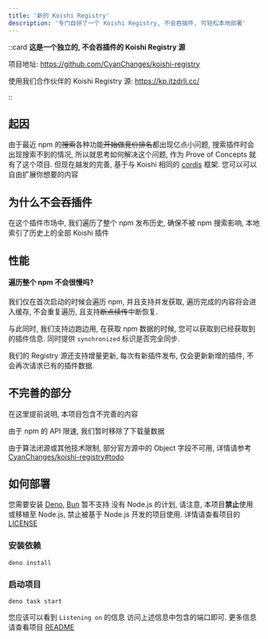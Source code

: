 ```yaml
---
title: '新的 Koishi Registry'
description: '专门自研了一个 Koishi Registry, 不会吞插件, 可轻松本地部署'
---
```


::card
**这是一个独立的, 不会吞插件的 Koishi Registry 源**

项目地址:
<https://github.com/CyanChanges/koishi-registry>

使用我们合作伙伴的 Koishi Registry 源:
<https://kp.itzdrli.cc/>

::

## 起因

由于最近 npm 的~~搜索~~各种功能~~开始做竞价排名~~都出现亿点小问题,
搜索插件时会出现搜索不到的情况, 所以就思考如何解决这个问题,
作为 Prove of Concepts 就有了这个项目.
但现在越发的完善, 基于与 Koishi 相同的 [cordis](https://github.com/cordiverse/cordis) 框架.
您可以可以自由扩展你想要的内容

## 为什么不会吞插件

在这个插件市场中, 我们遍历了整个 npm 发布历史,
确保不被 npm 搜索影响, 本地索引了历史上的全部 Koishi 插件

## 性能

#### 遍历整个 npm 不会很慢吗?

我们仅在首次启动的时候会遍历 npm, 并且支持并发获取,
遍历完成的内容将会进入缓存, 不会重复遍历, 且支持~~断点续传~~中断恢复.

与此同时, 我们支持边跑边用, 在获取 npm 数据的时候, 您可以获取到已经获取到的插件信息.
同时提供 `synchronized` 标识是否完全同步.

我们的 Registry 源还支持增量更新, 每次有新插件发布, 仅会更新新增的插件,
不会再次请求已有的插件数据.

## 不完善的部分

在这里提前说明, 本项目包含不完善的内容

由于 npm 的 API 限速,
我们暂时移除了下载量数据

由于算法闭源或其他技术限制,
部分官方源中的 Object 字段不可用,
详情请参考 [CyanChanges/koishi-registry#todo](https://github.com/CyanChanges/koishi-registry?tab=readme-ov-file#todo)

## 如何部署

您需要安装 [Deno](https://deno.land/),
[Bun](https://bun.sh/) 暂不支持
没有 Node.js 的计划,
请注意, 本项目**禁止**使用或移植至 Node.js, 禁止被基于 Node.js 开发的项目使用.
详情请查看项目的 [LICENSE](https://github.com/CyanChanges/koishi-registry?tab=License-1-ov-file)

### 安装依赖


```shell
deno install
```

### 启动项目

```shell
deno task start
```

您应该可以看到 `Listening on` 的信息
访问上述信息中包含的端口即可.
更多信息请查看项目 [README](https://github.com/CyanChanges/koishi-registry/#readme)
